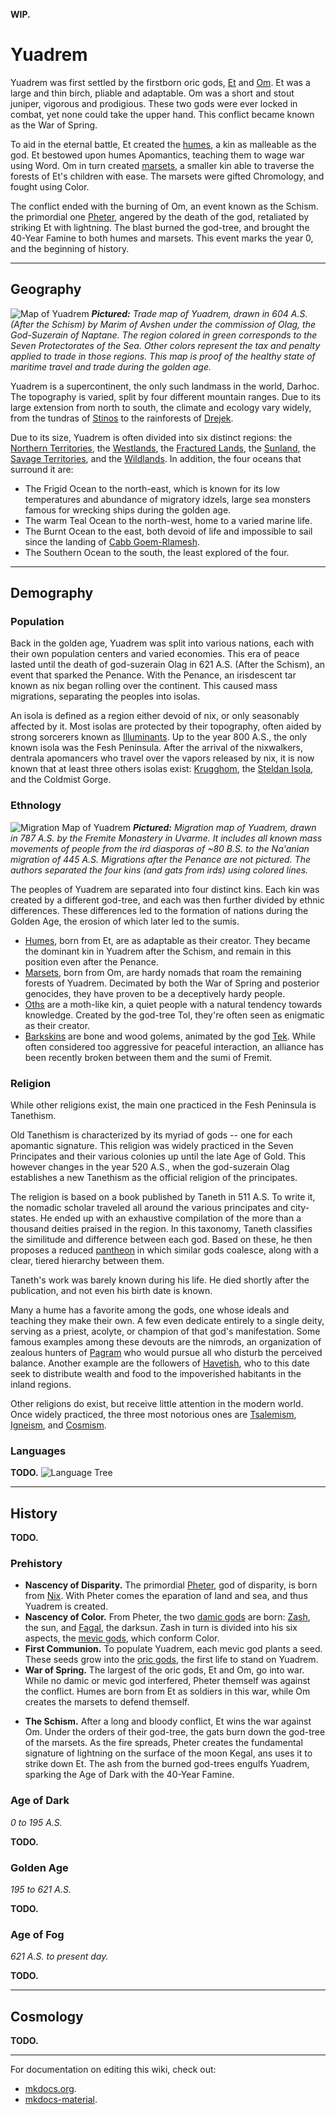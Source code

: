 **WIP.**

# Yuadrem
<!--
TODO LIST:
* Finish this first index page. It's the first thing player see in the wiki!
* Check if I can link to a section in a file -- that would make links so much
    more useful.
* Check links **regularly**. They break often.
* ADD COATIS.
-->

Yuadrem was first settled by the firstborn oric gods, [Et](religions/tanethism_pantheon.md#et) and [Om](religions/tanethism_pantheon.md#om). Et was a large and thin birch, pliable and adaptable. Om was a short and stout juniper, vigorous and prodigious. These two gods were ever locked in combat, yet none could take the upper hand. This conflict became known as the War of Spring<!-- TODO. Link. -->.

To aid in the eternal battle, Et created the [humes](kins/hume.md), a kin as malleable as the god. Et bestowed upon humes Apomantics<!-- TODO. Link. -->, teaching them to wage war using Word. Om in turn created [marsets](kins/marset.md), a smaller kin able to traverse the forests of Et's children with ease. The marsets were gifted Chromology<!-- TODO. Link. -->, and fought using Color.

The conflict ended with the burning of Om, an event known as the Schism<!-- TODO. Link. -->. the primordial one [Pheter](religions/tanethism_pantheon.md#pheter), angered by the death of the god, retaliated by striking Et with lightning. The blast burned the god-tree, and brought the 40-Year Famine<!-- TODO. Link. --> to both humes and marsets. This event marks the year 0, and the beginning of history.

--------------------------------------------------------------------------------
## Geography
![Map of Yuadrem](img/world_map_y604_v083.png)
***Pictured:***
*Trade map of Yuadrem, drawn in 604 A.S. (After the Schism) by Marim of Avshen under the commission of Olag, the God-Suzerain of Naptane. The region colored in green corresponds to the Seven Protectorates of the Sea. Other colors represent the tax and penalty applied to trade in those regions. This map is proof of the healthy state of maritime travel and trade during the golden age.*

Yuadrem is a supercontinent, the only such landmass in the world, Darhoc<!-- TODO. Link. -->. The topography is varied, split by four different mountain ranges. Due to its large extension from north to south, the climate and ecology vary widely, from the tundras of [Stinos](geography/northern_territories.md#stinos) to the rainforests of [Drejek](geography/westlands.md#krejek).

Due to its size, Yuadrem is often divided into six distinct regions: the [Northern Territories](geography/northern_territories.md), the [Westlands](geography/westlands.md), the [Fractured Lands](geography/fractured_lands.md), the [Sunland](geography/sunland.md), the [Savage Territories](geography/savage_territories.md), and the [Wildlands](geography/wildlands.md). In addition, the four oceans that surround it are:

* The Frigid Ocean to the north-east, which is known for its low temperatures and abundance of migratory idzels<!-- TODO. Link. -->, large sea monsters famous for wrecking ships during the golden age.
* The warm Teal Ocean to the north-west, home to a varied marine life.
* The Burnt Ocean to the east, both devoid of life and impossible to sail since the landing of [Cabb Goem-Rlamesh](geography/sunland.md#cabb-goem-rlamesh).
* The Southern Ocean to the south, the least explored of the four.
<!-- TODO. Maybe change most of this to the past tense? -->

--------------------------------------------------------------------------------
## Demography
### Population
Back in the golden age, Yuadrem was split into various nations, each with their own population centers and varied economies. This era of peace lasted until the death of god-suzerain Olag<!-- TODO. Link. --> in 621 A.S. (After the Schism), an event that sparked the Penance<!-- TODO. Link. -->. With the Penance, an irisdescent tar known as nix<!-- TODO. Link. --> began rolling over the continent. This caused mass migrations, separating the peoples into isolas.

An isola is defined as a region either devoid of nix, or only seasonably affected by it. Most isolas are protected by their topography, often aided by strong sorcerers known as [Illuminants](religions/tanethism_pantheon.md#illuminants). Up to the year 800 A.S., the only known isola was the Fesh Peninsula<!-- TODO. Link. -->. After the arrival of the nixwalkers<!-- TODO. Link. -->, dentrala<!-- TODO. Link. --> apomancers<!-- TODO. Link. --> who travel over the vapors released by nix, it is now known that at least three others isolas exist: [Krugghom](isolas/krugghom/index.md), the [Steldan Isola](isolas/steldan_isola/index.md), and the Coldmist Gorge<!-- TODO. Link. -->.

### Ethnology
![Migration Map of Yuadrem](img/pre_penance_migration_y787_v012_dpi72.png)
***Pictured:***
*Migration map of Yuadrem, drawn in 787 A.S. by the Fremite Monastery in Uvarme. It includes all known mass movements of people from the ird diasporas of ~80 B.S. to the Na'anian migration of 445 A.S. Migrations after the Penance are not pictured. The authors separated the four kins (and gats from irds) using colored lines.*

The peoples of Yuadrem are separated into four distinct kins. Each kin was created by a different god-tree, and each was then further divided by ethnic differences. These differences led to the formation of nations during the Golden Age<!-- TODO. Link. -->, the erosion of which later led to the sumis<!-- TODO. Link. -->.

* [Humes](kins/hume.md), born from Et, are as adaptable as their creator. They became the dominant kin in Yuadrem after the Schism, and remain in this position even after the Penance.
* [Marsets](kins/marset.md), born from Om, are hardy nomads that roam the remaining forests of Yuadrem. Decimated by both the War of Spring and posterior genocides, they have proven to be a deceptively hardy people.
* [Oths](kins/oth.md) are a moth-like kin, a quiet people with a natural tendency towards knowledge. Created by the god-tree Tol, they're often seen as enigmatic as their creator.
* [Barkskins](kins/barkskin.md) are bone and wood golems, animated by the god [Tek](religions/tanethism_pantheon.md#tek). While often considered too aggressive for peaceful interaction, an alliance has been recently broken between them and the sumi of Fremit<!-- TODO. Link. -->.

### Religion
While other religions exist, the main one practiced in the Fesh Peninsula is Tanethism.

Old Tanethism is characterized by its myriad of gods -- one for each apomantic signature<!-- TODO. Link. -->. This religion was widely practiced in the Seven Principates<!-- TODO. Link. --> and their various colonies up until the late Age of Gold<!-- TODO. Link. -->. This however changes in the year 520 A.S., when the god-suzerain Olag<!-- TODO. Link. --> establishes a new Tanethism as the official religion of the principates.

The religion is based on a book published by Taneth in 511 A.S. To write it, the nomadic scholar traveled all around the various principates and city-states. He ended up with an exhaustive compilation of the more than a thousand deities praised in the region. In this taxonomy, Taneth classifies the similitude and difference between each god. Based on these, he then proposes a reduced [pantheon](religions/tanethism_pantheon.md) in which similar gods coalesce, along with a clear, tiered hierarchy between them.
<!-- TODO. Maybe change dates here, make them earlier. -->

Taneth's work was barely known during his life. He died shortly after the publication, and not even his birth date is known.

Many a hume has a favorite among the gods, one whose ideals and teaching they make their own. A few even dedicate entirely to a single deity, serving as a priest, acolyte, or champion of that god's manifestation. Some famous examples among these devouts are the nimrods, an organization of zealous hunters of [Pagram](religions/tanethism_pantheon.md#pagram) who would pursue all who disturb the perceived balance. Another example are the followers of [Havetish](religions/tanethism_pantheon.md#havetish), who to this date seek to distribute wealth and food to the impoverished habitants in the inland regions.

Other religions do exist, but receive little attention in the modern world. Once widely practiced, the three most notorious ones are [Tsalemism](religions/tsalemism.md), [Igneism](religions/igneism.md), and [Cosmism](religions/cosmism.md).

### Languages
**TODO.**
![Language Tree](img/language_tree_v023.png)
<!-- TODO. Description of the image. -->

<!-- \begin{table*}[b]%
    \begin{DndTable}[width=\linewidth]{X}
        \centering
        \includegraphics[width=0.99\textwidth]{01yuadrem/img/22languages_map.png}
    \end{DndTable}
\end{table*}

A great variety of languages permeate Yuadrem, both of natural spawn and artificial design.
While it is impossible to identify each tongue and its variations, many efforts have been done over the years to classify the common ones.

Based on lexical and grammatical similarities, languages are separated into four generations, and five distinct families.
The following tables classify these languages, pointing to their script and original speakers. -->

<!-- \begin{DndTable}[width=\linewidth, header=First Generation]{p{2.6cm}p{2.6cm}X}
    \textbf{Language}  & \textbf{Original Speakers} & \textbf{Script} \\
    Jantherlin         & Ets                        & Varies \\
    Babazano           & Marsets                    & - \\
    Knaenese           & Naenks \& Tsaneks          & Knaenese \\
    Outer Tongue       & -                          & Outer Tongue \\
    Mind Speech        & Zaloths                    & -
\end{DndTable}

\begin{DndTable}[width=\linewidth, header=Second Generation]{p{2.6cm}p{2.6cm}X}
    \textbf{Language}  & \textbf{Original Speakers} & \textbf{Script} \\
    Shamabic           & Oths                       & Shamabic \\
    Harualish          & Irds                       & Harualish \\
    Avshenese          & Gats                       & Avshenese \\
    Leafrunes          & Marsets                    & Leafrunes \\
    Shinerunes         & Naenks \& Tsaneks          & Shinerunes \\
    Seedspeech         & Gannagian Tsaneks          & - \\
    Krelho             & Tortles \& Grungs          & Krelho \\
    Odhualen           & Umans                      & Outer Tongue
\end{DndTable}

\begin{DndTable}[width=\linewidth, header=Third Generation]{p{2.6cm}p{3.2cm}X}
    \textbf{Language}  & \textbf{Original Speakers} & \textbf{Script} \\
    Silent Speech      & Oths                       & - \\
    Fruenese           & Sulian Oths                & Fruenese \\
    Zsekian            & Dratl Irds                  & Harualish \\
    Qualinese          & Jenkashian Irds            & Harualish \\
    Shanise            & Northern Irds \& Gats      & Shanise \\
    Frishian           & Jorea \& Dzorvepem         & Avshenese \\
    Voskian            & Voskferm \& Voskgrit       & Avshenese \\
    Thieves' Cant      & Rogues \& Thieves          & Thieves' Cant \\
    Slaadi             & Slaads                     & Krelho \\
    Feelspeech         & Zaloths \& Umans           & -
\end{DndTable}

\begin{DndTable}[width=\linewidth, header=Fourth Generation]{p{2.6cm}p{3.2cm}p{2.2cm}}
    \textbf{Language}  & \textbf{Original Speakers} & \textbf{Script} \\
    True Speech        & Palegna \& Sulia           & - \\
    Jol'naat           & Jenkash                    & - \\
    Beast Speech       & Jorea                      & - \\
    Conscript Tongue   & Cabb Goem-Rlamesh          & - \\
    Traveler's Cant    & Zaloths \& Umans           & Traveler's Cant
\end{DndTable} -->

<!-- % \paragraph{Old Tongue} A very complicated and intricate language spoken by the tall kin, the original settlers of Yuadrem.
% It's spoken form involves various complex articulations and the definition of a word can vary greatly based on the context.
% Additionally, each tall one had their own personal version of the written form, and others would understand it as much as they understood the individual.
% % This makes the reading of the old tongue extremely difficult for the kin that remain in the world, since understanding a particular tall one's scribbles essentially requires understanding their own version of the language.
% % Nowadays, only scholars and archaeologists understand the language, and it is not normally used anywhere.
% \paragraph{Marset Tongue} Every marset is already able to speak this strange, repetitive language.
% The marset tongue only has ten consonants, and ten verbs.
% % The rest of their vocabulary is built up from there, making their language very difficult to speak or understand by kins other than the marsets.
% Marset tongue can be spoken in one of two ways: soundlessly, through lip reading, or screamed as loud as possible, with no middle ground.
% The language cannot be written down.
% \paragraph{Naenk Tongue} Short words and strong consonants define the naenk tongue.
% Lacking lips and teeth, naenks make heavy use of their alveolar ridge and hard palate to produce syllables.
% The written form of the language involves carving lines and holes onto bark or stone.
% \paragraph{Outer Tongue}
% \paragraph{Mind Speech}

% \subsubsection{Second Generation}
% \paragraph{Dust Tongue}
% \paragraph{Ird Tongue}
% \paragraph{Gat Tongue}
% \paragraph{Leafrunes} Very easy to learn, but kept secret by the archer kin.
% A marset will teach this set of runes only to creatures that it deeply trusts, and only if it's strictly necessary.
% Ten leafrunes exist, all of which are used individually and to convey very simple meaning.
% % \textit{colony}, \textit{danger}, \textit{fun place}, \textit{hiding spot}, \textit{observation point}, \textit{predators}, \textit{road}, \textit{sacred place}, \textit{source of food}, and \textit{source of materials}.
% \paragraph{Shinerunes}
% \paragraph{Krelho}
% \paragraph{Nomad Tongue}

% \subsubsection{Third Generation}
% \paragraph{Silent Speech}
% \paragraph{Standard Language}
% \paragraph{Zsek Tongue}
% \paragraph{Qul Tongue}
% \paragraph{North Tongue}
% \paragraph{Beetle Tongue}
% \paragraph{Gilded Tongue}
% \paragraph{Thieves' Cant}
% \paragraph{Slaadi}
% \paragraph{Frost Tongue}
% \paragraph{Bog Tongue}
% \paragraph{Feelspeech}

% \subsubsection{Fourth Generation}
% \paragraph{True Speech}
% \paragraph{Jol'naat}
% \paragraph{Beast Speech}
% \paragraph{Conscript Language}
% \paragraph{Traveler's Cant} -->

<!-- \subsubsection{Language}
The tall kin spoke a very sophisticated language, known as jan-theth rlin, simplified as jantherlin.
This language allowed for a very profound expression of one's emotions and inner state, and is still used in poetry to this date.
For when deeper communication is needed, ets could meld their bodies and share thought, but the practice was only used in special rituals or to express especially complex abstract concepts.

As for written word, it was customary for the tall kin to chisel the stone, commonly carving a great variety of images alongside the text.
While this written language originates from jantherlin, each tall one had its own personal version of it.
Other ets could only comprehend one's writing as much as they understood the writer.
This makes the study of jantherlin extremely difficult to modern archaeologists.
% This makes the reading of the jantherlin extremely difficult for the kin that remain in the world, since understanding a particular tall one's scribbles essentially requires understanding their own version of the language.
 -->

--------------------------------------------------------------------------------
<!-- HISTORY ------------------------------------------------------------------>
## History
**TODO.**

<!-- **TODO. Mention Tol and Taneth.** -->

<!-- PREHISTORY --------------------------------------------------------------->
### Prehistory
* **Nascency of Disparity.** The primordial [Pheter](religions/tanethism_pantheon.md#pheter), god of disparity, is born from [Nix](religions/tanethism_pantheon.md#nix). With Pheter comes the eparation of land and sea, and thus Yuadrem is created.
* **Nascency of Color.** From Pheter, the two [damic gods](religions/tanethism_pantheon.md#damic-gods) are born: [Zash](religions/tanethism_pantheon.md#zash), the sun, and [Fagal](religions/tanethism_pantheon.md#fagal), the darksun. Zash in turn is divided into his six aspects, the [mevic gods](religions/tanethism_pantheon.md#mevic-gods), which conform Color.
* **First Communion.** To populate Yuadrem, each mevic god plants a seed. These seeds grow into the [oric gods](religions/tanethism_pantheon.md#oric-gods), the first life to stand on Yuadrem.
* **War of Spring.** The largest of the oric gods, Et and Om, go into war. While no damic or mevic god interfered, Pheter themself was against the conflict. Humes are born from Et as soldiers in this war, while Om creates the marsets to defend themself.
<!-- TODO. Add the Ird Diaspora + the first siege of Ctereth. -->
* **The Schism.** After a long and bloody conflict, Et wins the war against Om. Under the orders of their god-tree, the gats burn down the god-tree of the marsets. As the fire spreads, Pheter creates the fundamental signature of lightning<!-- TODO. Link. --> on the surface of the moon Kegal<!-- TODO. Link. -->, ans uses it to strike down Et. The ash from the burned god-trees engulfs Yuadrem, sparking the Age of Dark with the 40-Year Famine.
<!-- TODO. Add the Gat Diaspora (Bughna and Treb). -->

<!-- NOTE. Ededeian genocide ends with the death of king D'khan at the hands of Genadi. -->

<!-- TODO. Maybe change the dates using a random number generator (within reason). -->
<!-- AGE OF DARK -------------------------------------------------------------->
### Age of Dark
*0 to 195 A.S.*

**TODO.**

<!--
* **TODO. 32 A.S. The Ctereth sieges & the Armies of Healing.**
* **TODO. 96 A.S. Founding of Naptane.**
* **TODO. 141 A.S. Discovery of the barkskins.**
* **TODO. 195 A.S. Establishment of the 7 principates of the sea and beginning of the reign of the god-suzerain Olag.**
-->

<!-- GOLDEN AGE --------------------------------------------------------------->
### Golden Age
*195 to 621 A.S.*

**TODO.**

<!-- * **TODO. Nascency of Oths.** -->
<!-- * **TODO. Establishment of Tanethism as the main religion.** -->

<!-- AGE OF FOG --------------------------------------------------------------->
### Age of Fog
*621 A.S. to present day.*

**TODO.**

<!-- * **TODO. 734 A.S. Landing of Drejek.** -->

<!-- NOTE. Present day: 802 A.S. -->

--------------------------------------------------------------------------------
<!-- COSMOLOGY ---------------------------------------------------------------->
## Cosmology
**TODO.**

--------------------------------------------------------------------------------
For documentation on editing this wiki, check out:

* [mkdocs.org](https://www.mkdocs.org).
* [mkdocs-material](https://squidfunk.github.io/mkdocs-material/creating-your-site/).
